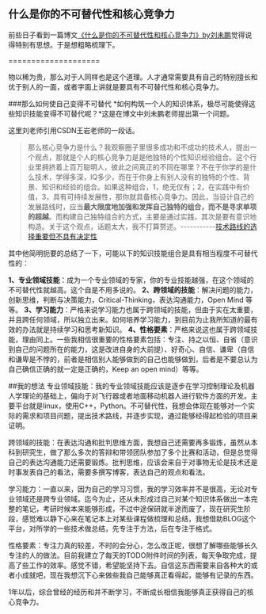 什么是你的不可替代性和核心竞争力
-----------
前些日子看到一篇博文[《什么是你的不可替代性和核心竞争力》by刘未鹏](http://mindhacks.cn/2009/01/14/make-yourself-irreplacable/)觉得说得特别有思想。于是想粗略梳理下。

====================

物以稀为贵，那么对于人同样也是这个道理。人才通常需要具有自己的特别擅长和优于别人的一面，或者字面上讲就是要具有不可替代性和核心竞争力。

###那么如何使自己变得不可替代
*如何构筑一个人的知识体系，极尽可能使得这些知识技能变得不可替代呢？*这是在博文中刘未鹏老师提出第一个问题。

这里刘老师引用CSDN王岩老师的一段话。
>那么核心竞争力是什么？我观察圈子里很多成功和不成功的技术人，提出一个观点，那就是个人的核心竞争力是是他独特的个性知识经验组合。这个行业里拥挤着上百万聪明人，彼此之间真正的不同在哪里？不在于你学的是什么技术，学得多深，IQ多少，而在于你身上有别人没有的独特的个性、背景、知识和经验的组合。如果这种组合，1，绝无仅有；2，在实践中有价值，3，具有可持续发展性，那你就具备核心竞争力。因此，当设计自己的发展路线时，应当**最大限度地加强和发挥自己独特的组合，而不是寻求单项的超越**。而构建自己独特组合的方式，主要是通过实践，其次是要有意识地构造。关于这个观点，话题太大，我不打算赘述。-----------[技术路线的选择重要但不具有决定性](http://blog.csdn.net/myan/article/details/3247071)

其中他简明扼要的总结了一下，可能以下的知识技能组合是具有相当程度不可替代性的：

**1、专业领域技能**：成为一个专业领域的专家，你的专业技能越强，在这个领域的不可替代性就越高。这个自是不用多说的。
**2、跨领域的技能**：解决问题的能力，创新思维，判断与决策能力，Critical-Thinking，表达沟通能力，Open Mind 等等。
**3、学习能力**：严格来说学习能力也属于跨领域的技能，但由于实在太重要，并且跨任何领域，所以独立出来。如何培养学习能力，到目前为止我所知道的最有效的办法就是持续学习和思考新知识。
**4、性格要素**：严格来说这也属于跨领域技能，理由同上。一些我相信很重要的性格要素包括：专注、持之以恒、自省（意识到自己的问题所在的能力，这是改进自身的大前提）、好奇心、自信、谦卑（自信和谦卑是不悖的，前者是相信别人能够做到的自己也能够做到，后者是不要总认为自己确信正确的就一定是正确的，Keep an open mind）等等。

##我的想法
专业领域技能：我的专业领域技能应该是逐步在学习控制理论及机器人学理论的基础上，偏向于对飞行器或者地面移动机器人进行软件方面的开发。主要平台就是linux，使用C++，Python。不可替代性，我想会体现在能够对一个实际的需求和项目问题，提出技术路线，并逐步实现，通过能够经得起检验的项目来证明。

跨领域的技能：在表达沟通和批判思维方面，我想自己还需要再多锻炼，虽然从本科到研究生，做了那么多次的答辩和带领团队参加了多个比赛和活动，但是总觉得自己的表达沟通能力还需要锻炼。批判思维，应该会来自于对事物无论是技术还是时事发表自己的看法，需要多撰写博客，表达自己的观点和看法。

学习能力：一直以来，因为自己的学习习惯，我的学习效率并不是很高，无论对专业领域还是跨专业领域。迄今为止，还从未形成过自己对某个知识体系做出一本完整的笔记，考研时候本来能够形成，不过中途保研就半途而废了，现在研究生阶段，感觉难以静下心来在笔记本上对某些课程做梳理和总结，我想借助BLOG这个平台，对所学的一些技术做总结，先专注于方法，后在专注于格式。

性格要素：专注力真的较差，不时的会分心，怎么改正呢，很想了解哪些能够长久专注的人的做法。目前我建立了每天的TODO附件时间的列表，每天争取完成，提高了些工作的效率。感觉不错，希望能坚持下去。自信这东西需要来自各种大的或者小成就吧，现在我想沉下心来做些我自己能够真正看得起，能够有记录的东西。

1年以后，综合曾经的经历和并不断学习，不断成长相信我能够真正获得自己的核心竞争力。
